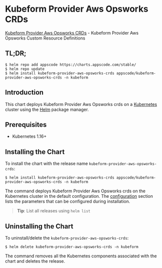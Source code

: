 # Kubeform Provider Aws Opsworks CRDs

[Kubeform Provider Aws Opsworks CRDs](https://github.com/kubeform) - Kubeform Provider Aws Opsworks Custom Resource Definitions

## TL;DR;

```console
$ helm repo add appscode https://charts.appscode.com/stable/
$ helm repo update
$ helm install kubeform-provider-aws-opsworks-crds appscode/kubeform-provider-aws-opsworks-crds -n kubeform
```

## Introduction

This chart deploys Kubeform Provider Aws Opsworks crds on a [Kubernetes](http://kubernetes.io) cluster using the [Helm](https://helm.sh) package manager.

## Prerequisites

- Kubernetes 1.16+

## Installing the Chart

To install the chart with the release name `kubeform-provider-aws-opsworks-crds`:

```console
$ helm install kubeform-provider-aws-opsworks-crds appscode/kubeform-provider-aws-opsworks-crds -n kubeform
```

The command deploys Kubeform Provider Aws Opsworks crds on the Kubernetes cluster in the default configuration. The [configuration](#configuration) section lists the parameters that can be configured during installation.

> **Tip**: List all releases using `helm list`

## Uninstalling the Chart

To uninstall/delete the `kubeform-provider-aws-opsworks-crds`:

```console
$ helm delete kubeform-provider-aws-opsworks-crds -n kubeform
```

The command removes all the Kubernetes components associated with the chart and deletes the release.


